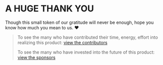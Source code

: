 # A HUGE THANK YOU

Though this small token of our gratitude will never be enough, hope you know how much you mean to us. ❤️

> To see the many who have contributed their time, energy, effort into realizing this product: [view the contributors](https://github.com/madiedgar/legesher/blob/master/community/CONTRIBUTORS.md)
>
> To see the many who have invested into the future of this product: [view the sponsors](https://github.com/madiedgar/legesher/blob/master/community/SPONSORS.md)

<!-- ALL-CONTRIBUTORS-LIST:START - Do not remove or modify this section -->
<!-- prettier-ignore-start -->
<!-- markdownlint-disable -->
<!-- markdownlint-enable -->
<!-- prettier-ignore-end -->

<!-- ALL-CONTRIBUTORS-LIST:END -->
